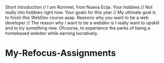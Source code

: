 Short introduction
// I am Rommel, from Nueva Ecija. 
Your hobbies
// Not really into hobbies right now.
Your goals for this year
// My ultimate goal is to finish this WebDev course asap.
Reasons why you want to be a web developer
// The reason why i want to be a webdev is I really want to upskill and to try something new. Ofcourse, to experience the perks of being a homebased webdev while earning lucratively. 
# My-Refocus-Assignments
